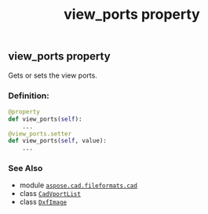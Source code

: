 ﻿---
title: view_ports property
second_title: Aspose.CAD for Python via .NET API References
description: 
type: docs
weight: 560
url: /aspose.cad.fileformats.cad/dxfimage/view_ports/
is_root: false
---

## view_ports property


Gets or sets the view ports.
### Definition:
```python
@property
def view_ports(self):
    ...
@view_ports.setter
def view_ports(self, value):
    ...
```

### See Also
* module [`aspose.cad.fileformats.cad`](../../)
* class [`CadVportList`](/cad/python-net/aspose.cad.fileformats.cad/cadvportlist)
* class [`DxfImage`](/cad/python-net/aspose.cad.fileformats.cad/dxfimage)
